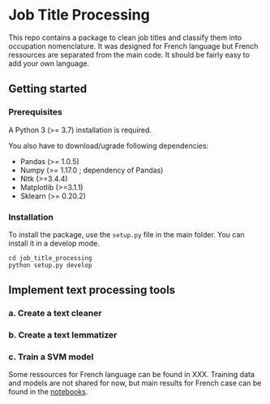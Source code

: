 # Job Title Processing

This repo contains a package to clean job titles and classify them into occupation nomenclature. 
It was designed for French language but French ressources are separated from the main code. It should
be fairly easy to add your own language.

## Getting started

### Prerequisites

A Python 3 (>= 3.7) installation is required.


You also have to download/ugrade following dependencies: 
* Pandas (>= 1.0.5)
* Numpy (>= 1.17.0 ; dependency of Pandas)
* Nltk (>=3.4.4)
* Matplotlib (>=3.1.1)
* Sklearn (>= 0.20.2)


### Installation


To install the package, use the `setup.py` file in the main folder. You can install it in a develop mode.

```
cd job_title_processing
python setup.py develop
```

## Implement text processing tools

### a. Create a text cleaner

### b. Create a text lemmatizer

### c. Train a SVM model


Some ressources for French language can be found in XXX.
Training data and models are not shared for now, but main results for French case can be
 found in the [notebooks]().